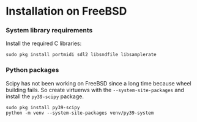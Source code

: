# Installation on FreeBSD

### System library requirements

Install the required C libraries:

    sudo pkg install portmidi sdl2 libsndfile libsamplerate

### Python packages

Scipy has not been working on FreeBSD since a long time because wheel
building fails. So create virtuenvs with the `--system-site-packages`
and install the `py39-scipy` package.

    sudo pkg install py39-scipy
    python -m venv --system-site-packages venv/py39-system
